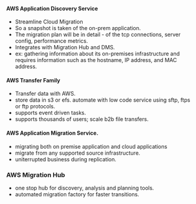 #### AWS Application Discovery Service
- Streamline Cloud Migration
- So a snapshot is taken of the on-prem application.
- The migration plan will be in detail - of the tcp connections, server config, performance metrics.
- Integrates with Migration Hub and DMS.
- ex: gathering information about its on-premises infrastructure and requires information such as the hostname, IP address, and MAC address.
#### AWS Transfer Family
- Transfer data with AWS.
- store data in s3 or efs. automate with low code service using sftp, ftps or ftp protocols.
- supports event driven tasks.
- supports thousands of users; scale b2b file transfers.

#### AWS Application Migration Service.
- migrating both on premise application and cloud applications
- migrate from any supported source infrastructure.
- uniterrupted business during replication.
  
### AWS Migration Hub
- one stop hub for discovery, analysis and planning tools.
- automated migration factory for faster transitions.